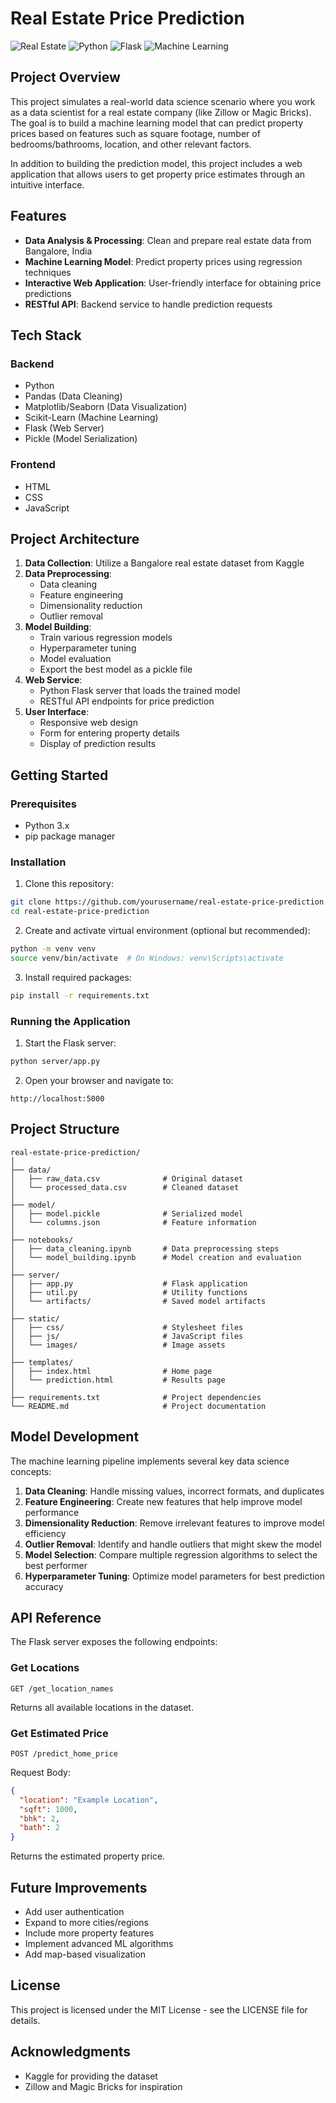 # Real Estate Price Prediction

![Real Estate](https://img.shields.io/badge/Real%20Estate-Price%20Prediction-blue)
![Python](https://img.shields.io/badge/Python-3.x-brightgreen)
![Flask](https://img.shields.io/badge/Flask-2.x-red)
![Machine Learning](https://img.shields.io/badge/Machine%20Learning-Regression-yellow)

## Project Overview

This project simulates a real-world data science scenario where you work as a data scientist for a real estate company (like Zillow or Magic Bricks). The goal is to build a machine learning model that can predict property prices based on features such as square footage, number of bedrooms/bathrooms, location, and other relevant factors.

In addition to building the prediction model, this project includes a web application that allows users to get property price estimates through an intuitive interface.

## Features

- **Data Analysis & Processing**: Clean and prepare real estate data from Bangalore, India
- **Machine Learning Model**: Predict property prices using regression techniques
- **Interactive Web Application**: User-friendly interface for obtaining price predictions
- **RESTful API**: Backend service to handle prediction requests

## Tech Stack

### Backend
- Python
- Pandas (Data Cleaning)
- Matplotlib/Seaborn (Data Visualization)
- Scikit-Learn (Machine Learning)
- Flask (Web Server)
- Pickle (Model Serialization)

### Frontend
- HTML
- CSS
- JavaScript

## Project Architecture

1. **Data Collection**: Utilize a Bangalore real estate dataset from Kaggle
2. **Data Preprocessing**: 
   - Data cleaning
   - Feature engineering
   - Dimensionality reduction
   - Outlier removal
3. **Model Building**:
   - Train various regression models
   - Hyperparameter tuning
   - Model evaluation
   - Export the best model as a pickle file
4. **Web Service**:
   - Python Flask server that loads the trained model
   - RESTful API endpoints for price prediction
5. **User Interface**:
   - Responsive web design
   - Form for entering property details
   - Display of prediction results

## Getting Started

### Prerequisites
- Python 3.x
- pip package manager

### Installation

1. Clone this repository:
```bash
git clone https://github.com/yourusername/real-estate-price-prediction.git
cd real-estate-price-prediction
```

2. Create and activate virtual environment (optional but recommended):
```bash
python -m venv venv
source venv/bin/activate  # On Windows: venv\Scripts\activate
```

3. Install required packages:
```bash
pip install -r requirements.txt
```

### Running the Application

1. Start the Flask server:
```bash
python server/app.py
```

2. Open your browser and navigate to:
```
http://localhost:5000
```

## Project Structure

```
real-estate-price-prediction/
│
├── data/
│   ├── raw_data.csv              # Original dataset
│   └── processed_data.csv        # Cleaned dataset
│
├── model/
│   ├── model.pickle              # Serialized model
│   └── columns.json              # Feature information
│
├── notebooks/
│   ├── data_cleaning.ipynb       # Data preprocessing steps
│   └── model_building.ipynb      # Model creation and evaluation
│
├── server/
│   ├── app.py                    # Flask application
│   ├── util.py                   # Utility functions
│   └── artifacts/                # Saved model artifacts
│
├── static/
│   ├── css/                      # Stylesheet files
│   ├── js/                       # JavaScript files
│   └── images/                   # Image assets
│
├── templates/
│   ├── index.html                # Home page
│   └── prediction.html           # Results page
│
├── requirements.txt              # Project dependencies
└── README.md                     # Project documentation
```

## Model Development

The machine learning pipeline implements several key data science concepts:

1. **Data Cleaning**: Handle missing values, incorrect formats, and duplicates
2. **Feature Engineering**: Create new features that help improve model performance
3. **Dimensionality Reduction**: Remove irrelevant features to improve model efficiency
4. **Outlier Removal**: Identify and handle outliers that might skew the model
5. **Model Selection**: Compare multiple regression algorithms to select the best performer
6. **Hyperparameter Tuning**: Optimize model parameters for best prediction accuracy

## API Reference

The Flask server exposes the following endpoints:

### Get Locations
```
GET /get_location_names
```
Returns all available locations in the dataset.

### Get Estimated Price
```
POST /predict_home_price
```
Request Body:
```json
{
  "location": "Example Location",
  "sqft": 1000,
  "bhk": 2,
  "bath": 2
}
```
Returns the estimated property price.

## Future Improvements

- Add user authentication
- Expand to more cities/regions
- Include more property features
- Implement advanced ML algorithms
- Add map-based visualization

## License

This project is licensed under the MIT License - see the LICENSE file for details.

## Acknowledgments

- Kaggle for providing the dataset
- Zillow and Magic Bricks for inspiration
